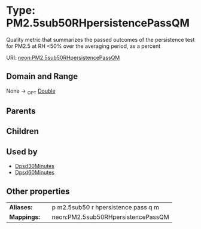 
# Type: PM2.5sub50RHpersistencePassQM


Quality metric that summarizes the passed outcomes of the persistence test for PM2.5 at RH <50% over the averaging period, as a percent

URI: [neon:PM2.5sub50RHpersistencePassQM](https://data.neonscience.org/PM2.5sub50RHpersistencePassQM)


## Domain and Range

None ->  <sub>OPT</sub> [Double](types/Double.md)

## Parents


## Children


## Used by

 * [Dpsd30Minutes](Dpsd30Minutes.md)
 * [Dpsd60Minutes](Dpsd60Minutes.md)

## Other properties

|  |  |  |
| --- | --- | --- |
| **Aliases:** | | p m2.5sub50 r hpersistence pass q m |
| **Mappings:** | | neon:PM2.5sub50RHpersistencePassQM |

